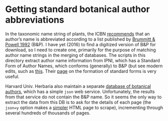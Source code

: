 # Getting standard botanical author abbreviations

In the taxonomic name string of plants, the ICBN
[recommends](https://en.wikipedia.org/wiki/List_of_botanists_by_author_abbreviation)
that an author’s name is abbreviated according to a list published by
[Brummitt & Powell 1992](https://en.wikipedia.org/wiki/Authors_of_Plant_Names)
(B&P).  I have yet (2016) to find a digitized version of B&P for
download, so I need to create one, primarily for the purpose of
matching author name strings in the merging of databases.  The scripts
in this directory extract author name information from IPNI, which has
a Standard Form of Author Names, which conforms (generally) to B&P (but see modern edits, such as [this](http://www.ipni.org/ipni/authorByVersion.do?id=893-1&version=1.2&show_history=true). Their [page](http://www.ipni.org/standard_forms_author.html) on the formation of standard forms is very useful.

Harvard Univ. Herbaria also maintain a separate [database of botanical authors](http://kiki.huh.harvard.edu/databases/botanist_index.html), which has a simple `json` web service. Unfortunately, the results from that service do not contain the B&P name. So it seems the only way to extract the data from this DB is to ask for the details of each page (the `json=y` option makes a [simpler](http://kiki.huh.harvard.edu/databases/botanist_search.php?mode=details&id=1943&json=y) HTML page to scrape), incrementing through several hundreds of thousands of pages. 
 
